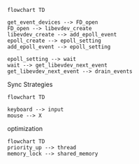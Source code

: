 ```mermaid
flowchart TD

get_event_devices --> FD_open
FD_open --> libevdev_create
libevdev_create --> add_epoll_event
epoll_create --> epoll_setting
add_epoll_event --> epoll_setting

epoll_setting --> wait
wait --> get_libevdev_next_event
get_libevdev_next_event --> drain_events
```

Sync Strategies

```mermaid
flowchart TD

keyboard --> input
mouse --> X
```


optimization

```mermaid
flowchart TD
priority_up --> thread
memory_lock --> shared_memory
```

